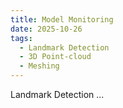 ```yaml
---
title: Model Monitoring
date: 2025-10-26
tags:
  - Landmark Detection
  - 3D Point-cloud
  - Meshing
---
```


Landmark Detection ...

<!--more-->
